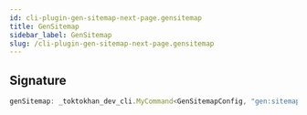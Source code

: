 ```yaml
---
id: cli-plugin-gen-sitemap-next-page.gensitemap
title: GenSitemap
sidebar_label: GenSitemap
slug: /cli-plugin-gen-sitemap-next-page.gensitemap
---
```






## Signature

```typescript
genSitemap: _toktokhan_dev_cli.MyCommand<GenSitemapConfig, "gen:sitemap">
```

